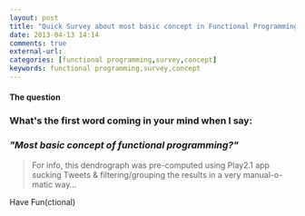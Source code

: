 ```yaml
---
layout: post
title: "Quick Survey about most basic concept in Functional Programming"
date: 2013-04-13 14:14
comments: true
external-url: 
categories: [functional programming,survey,concept]
keywords: functional programming,survey,concept
---
```


#### The question

<div class="well">
<h3>What's the first word coming in your mind when I say:</h3>
<h3><i>"Most basic concept of functional programming?"</i></h3>
</div>

<style type="text/css">

.node circle {
  fill: #fff;
  stroke: steelblue;
  stroke-width: 1.5px;
}

.node {
  font: 10px sans-serif;
}

.link {
  fill: none;
  stroke: #ccc;
  stroke-width: 1.5px;
}

</style>

<script src="http://d3js.org/d3.v3.js"></script>

<script>
var width = 800,
    height = 600;

var cluster = d3.layout.cluster()
    .size([height, width - 560]);

var diagonal = d3.svg.diagonal()
    .projection(function(d) { return [d.y, d.x]; });

var content = document.getElementsByClassName("entry-content")[0];

var svg = d3.select(content).append("svg")
    .attr("width", width)
    .attr("height", height)
    .append("g")
    .attr("transform", "translate(50,0)");

d3.json("/javascripts/survey1-results.json", function(error, json) {
  if (error) return console.warn(error);
  console.log(json);

  var nodes = cluster.nodes(json),
      links = cluster.links(nodes);

  var link = svg.selectAll(".link")
      .data(links)
      .enter().append("path")
      .attr("class", "link")
      .attr("d", diagonal);

  var node = svg.selectAll(".node")
      .data(nodes)
      .enter().append("g")
      .attr("class", "node")
      .attr("transform", function(d) { return "translate(" + d.y + "," + d.x + ")"; })

  node.append("circle")
      .attr("r", 4.5);

  node.append("text")
      .attr("dx", function(d) { return d.children ? -8 : 8; })
      .attr("dy", 3)
      .style("text-anchor", function(d) { return d.children ? "end" : "start"; })
      .text(function(d) { return d.name; });
});

d3.select(self.frameElement).style("height", height + "px");

</script>

>For info, this dendrograph was pre-computed using Play2.1 app sucking Tweets & filtering/grouping the results in a very manual-o-matic way… 

Have Fun(ctional)
